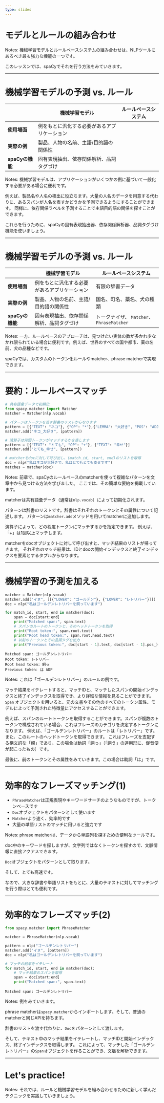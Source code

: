 ```yaml
---
type: slides
---
```


# モデルとルールの組み合わせ

Notes: 機械学習モデルとルールベースシステムの組み合わせは、NLPツールにあるべき最も強力な機能の一つです。

このレッスンでは、spaCyでそれを行う方法をみていきます。

---

# 機械学習モデルの予測 vs. ルール

|                         | **機械学習モデル**                                      | **ルールベースシステム**            |
| ----------------------- | ----------------------------------------------------------- | --------------------------------- |
| **使用場面**             | 例をもとに汎化する必要があるアプリケーション | |
| **実際の例**             | 製品、人物の名前、主語/目的語の関係性 |                                   |
| **spaCyの機能**      | 固有表現抽出、依存関係解析、品詞タグづけ |                                   |

Notes: 機械学習モデルは、アプリケーションがいくつかの例に基づいて一般化する必要がある場合に便利です。

例えば、製品名や人名の検出に役立ちます。大量の人名のデータを用意する代わりに、あるスパンが人名を表すかどうかを予測できるようにすることができます。
同様に、依存関係ラベルを予測することで主語目的語の関係を探すことができます。

これらを行うために、spaCyの固有表現抽出器、依存関係解析器、品詞タグづけ機能を使いましょう。

---

# 機械学習モデルの予測 vs. ルール

|                         | **機械学習モデル**                                      | **ルールベースシステム**            |
| ----------------------- | ----------------------------------------------------------- | --------------------------------- |
| **使用場面**             | 例をもとに汎化する必要があるアプリケーション | 有限の辞書データ |
| **実際の例**             | 製品、人物の名前、主語/目的語の関係性 | 国名、町名、薬名、犬の種類       |
| **spaCyの機能**      | 固有表現抽出、依存関係解析、品詞タグづけ | トークナイザ、 `Matcher`、 `PhraseMatcher`   |

Notes: 一方、ルールベースのアプローチは、見つけたい実体の数が多かれ少なかれ限られている場合に便利です。例えば、世界のすべての国や都市、薬の名前、犬の品種などです。

spaCyでは、カスタムのトークン化ルールやmatcher、phrase matcherで実現できます。

---

# 要約：ルールベースマッチ

```python
# 共有語彙データで初期化
from spacy.matcher import Matcher
matcher = Matcher(nlp.vocab)

# パターンはトークンを表す辞書のリストからなります
pattern = [{"TEXT": "ネコ"}, {"OP": "*"},{"LEMMA": "大好き", "POS": "ADJ"}]
matcher.add("ネコ_大好き", [pattern])

# 演算子は何回トークンがマッチするかを表します
pattern = [{"TEXT": "とても", "OP": "+"}, {"TEXT": "幸せ"}]
matcher.add("とても_幸せ", [pattern])

# matcherをdocに対して呼び出し、(match_id, start, end)のリストを取得
doc = nlp("私はネコが大好きで、私はとてもとても幸せです")
matches = matcher(doc)
```

Notes: 前章で、spaCyのルールベースのmatcherを使って複雑なパターンを文章中から見つける方法を学びました。
ここでは、その簡単な要約を掲載しています。

matcherは共有語彙データ（通常は`nlp.vocab`）によって初期化されます。

パターンは辞書のリストです。辞書はそれぞれのトークンとその属性について記述します。
パターンは`matcher.add`メソッドを用いてmatcherに追加します。

演算子によって、どの程度トークンにマッチするかを指定できます。
例えば、「+」は1回以上マッチします。

matcherをdocオブジェクトに対して呼び出すと、マッチ結果のリストが帰ってきます。
それぞれのマッチ結果は、IDとdocの開始インデックスと終了インデックスを要素とするタプルからなります。

---

# 機械学習の予測を加える

```python
matcher = Matcher(nlp.vocab)
matcher.add("イヌ", [[{"LOWER": "ゴールデン"}, {"LOWER": "レトリバー"}]])
doc = nlp("私はゴールデンレトリバーを飼っています")

for match_id, start, end in matcher(doc):
    span = doc[start:end]
    print("Matched span:", span.text)
    # スパンのルートのトークンと、そのヘッドトークンを取得
    print("Root token:", span.root.text)
    print("Root head token:", span.root.head.text)
    # 以前のトークンとその品詞タグを出力
    print("Previous token:", doc[start - 1].text, doc[start - 1].pos_)
```

```out
Matched span: ゴールデンレトリバー
Root token: レトリバー
Root head token: 飼っ
Previous token: は ADP
```

Notes: これは「ゴールデンレトリバー」のルールの例です。

マッチ結果をイテレートすると、マッチIDと、マッチしたスパンの開始インデックスと終了インデックスを取得でき、より詳細な情報を見ることができます。
`Span` オブジェクトを用いると、元の文書やその他のすべてのトークン属性、モデルによって予測された特徴量にアクセスすることができます。

例えば、スパンのルートトークンを取得することができます。スパンが複数のトークンで構成されている場合、これはフレーズのカテゴリを決定するトークンになります。
例えば、「ゴールデンレトリバー」のルートは「レトリバー」です。また、このルートのヘッドトークンを取得できます。
これはフレーズを支配する構文的な「親」であり、この場合は動詞「飼っ」（「飼う」の連用形に、促音便が起こったもの）です。

最後に、前のトークンとその属性をみていきます。この場合は助詞「は」です。

---

# 効率的なフレーズマッチング(1)

- `PhraseMatcher`は正規表現やキーワードサーチのようなものですが、トークンベースです
- `Doc`オブジェクトをパターンとして使います
- `Matcher`より速く、効率的です
- 大量の単語リストのマッチに用いると強力です

Notes: phrase matcherは、データから単語列を探すための便利なツールです。

doc中のキーワードを探しますが、文字列ではなくトークンを探すので、文脈情報に直接アクアスできます。

`Doc`オブジェクトをパターンとして取ります。

そして、とても高速です。

なので、大きな辞書や単語リストをもとに、大量のテキストに対してマッチングを行う際はとても便利です。

---

# 効率的なフレーズマッチ(2)

```python
from spacy.matcher import PhraseMatcher

matcher = PhraseMatcher(nlp.vocab)

pattern = nlp("ゴールデンレトリバー")
matcher.add("イヌ", [pattern])
doc = nlp("私はゴールデンレトリバーを飼っています")

# マッチの結果をイテレート
for match_id, start, end in matcher(doc):
    # マッチ結果のスパンを取得
    span = doc[start:end]
    print("Matched span:", span.text)
```

```out
Matched span: ゴールデンレトリバー
```

Notes: 例をみていきます。

phrase matcherは`spacy.matcher`からインポートします。そして、普通のmatcherと同じAPIを持ちます。

辞書のリストを渡す代わりに、`Doc`をパターンとして渡します。

そして、テキスト中のマッチ結果をイテレートし、マッチIDと開始インデックス、終了インデックスを取得します。
これによって、マッチした「ゴールデンレトリバー」の`Span`オブジェクトを作ることができ、文脈を解析できます。

---

# Let's practice!

Notes: それでは、ルールと機械学習モデルを組み合わせるために新しく学んだテクニックを実践していきましょう。
